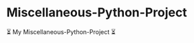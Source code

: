 # Miscellaneous-Python-Project
:hourglass_flowing_sand: My Miscellaneous-Python-Project  :hourglass_flowing_sand:
